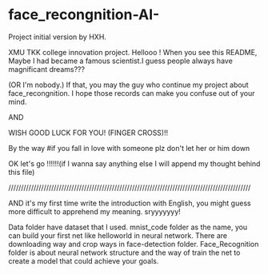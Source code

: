 # face_recongnition-AI-
Project initial version by HXH.

XMU TKK college innovation project.
Hellooo !
When you see this README,
Maybe I had became a famous scientist.I guess people always have magnificant dreams???

(OR I'm nobody.) 
If that, you may the guy who continue my project about face_recongnition.
I hope those records can make you confuse out of your mind.

AND

WISH GOOD LUCK FOR YOU!
(FINGER CROSS)!!

By the way #if you fall in love with someone plz don't let her or him down

OK let's go !!!!!!(if I wanna say anything else I will append my thought behind this file)

////////////////////////////////////////////////////////////////////////////////////////////////

AND it's my first time write the introduction with English,
you might guess more difficult to apprehend my meaning.
sryyyyyyy!

Data folder have dataset that I used.
mnist_code folder as the name, you can build your first net like helloworld in neural network.
There are downloading way and crop ways in face-detection folder.
Face_Recognition folder is about neural network structure and the way of train the net to create a model that could achieve your goals. 
